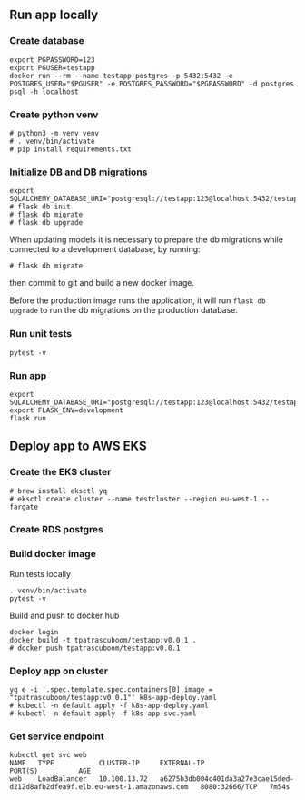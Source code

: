 ## Run app locally

### Create database

```
export PGPASSWORD=123
export PGUSER=testapp
docker run --rm --name testapp-postgres -p 5432:5432 -e POSTGRES_USER="$PGUSER" -e POSTGRES_PASSWORD="$PGPASSWORD" -d postgres
psql -h localhost
```

### Create python venv

```
# python3 -m venv venv
# . venv/bin/activate
# pip install requirements.txt
```

### Initialize DB and DB migrations

```
export SQLALCHEMY_DATABASE_URI="postgresql://testapp:123@localhost:5432/testapp"
# flask db init
# flask db migrate
# flask db upgrade
```

When updating models it is necessary to prepare the db migrations while connected to a development database, by running:

```
# flask db migrate
```

then commit to git and build a new docker image.

Before the production image runs the application, it will run `flask db upgrade` to run the db migrations on the production database.


### Run unit tests

```
pytest -v
```

### Run app

```
export SQLALCHEMY_DATABASE_URI="postgresql://testapp:123@localhost:5432/testapp"
export FLASK_ENV=development
flask run
```



## Deploy app to AWS EKS

### Create the EKS cluster

```
# brew install eksctl yq
# eksctl create cluster --name testcluster --region eu-west-1 --fargate
```

### Create RDS postgres


### Build docker image

Run tests locally

```
. venv/bin/activate
pytest -v
```

Build and push to docker hub

```
docker login
docker build -t tpatrascuboom/testapp:v0.0.1 .
# docker push tpatrascuboom/testapp:v0.0.1
```


### Deploy app on cluster

```
yq e -i '.spec.template.spec.containers[0].image = "tpatrascuboom/testapp:v0.0.1"' k8s-app-deploy.yaml
# kubectl -n default apply -f k8s-app-deploy.yaml
# kubectl -n default apply -f k8s-app-svc.yaml
```

### Get service endpoint

```
kubectl get svc web
NAME   TYPE           CLUSTER-IP     EXTERNAL-IP                                                                     PORT(S)          AGE
web    LoadBalancer   10.100.13.72   a6275b3db004c401da3a27e3cae15ded-d212d8afb2dfea9f.elb.eu-west-1.amazonaws.com   8080:32666/TCP   7m54s
```
